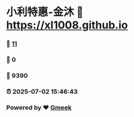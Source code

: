 # 小利特惠-金沐 :link: https://xl1008.github.io 
### :page_facing_up: [11](https://xl1008.github.io/tag.html) 
### :speech_balloon: 0 
### :hibiscus: 9390 
### :alarm_clock: 2025-07-02 15:46:43 
### Powered by :heart: [Gmeek](https://github.com/Meekdai/Gmeek)
